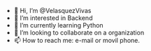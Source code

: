 - 👋 Hi, I’m @VelasquezVivas
- 👀 I’m interested in Backend 
- 🌱 I’m currently learning Python
- 💞️ I’m looking to collaborate on a organization
- 📫 How to reach me: e-mail or movil phone.

<!---
VelasquezVivas/VelasquezVivas is a ✨ special ✨ repository because its `README.md` (this file) appears on your GitHub profile.
You can click the Preview link to take a look at your changes.
--->
